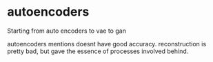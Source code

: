 # autoencoders
Starting from auto encoders to vae to gan

autoencoders mentions doesnt have good accuracy. reconstruction is pretty bad, but gave the essence of processes involved behind.
